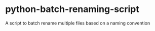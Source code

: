 # python-batch-renaming-script
A script to batch rename multiple files based on a naming convention
